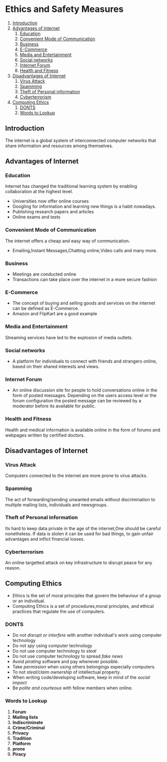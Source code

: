 # Ethics and Safety Measures
1. [Introduction](#introduction)
2. [Advantages of Internet](#advantages-of-internet)
   1. [Education](#education)
   2. [Convenient Mode of Communication](#convenient-mode-of-communication)
   3. [Business](#business)
   4. [E-Commerce](#e-commerce)
   5. [Media and Entertainment](#media-and-entertainment)
   6. [Social networks](#social-networks)
   7. [Internet Forum](#internet-forum)
   8. [Health and Fitness](#health-and-fitness)
3. [Disadvantages of Internet](#disadvantages-of-internet)
   1. [Virus Attack](#virus-attack)
   2. [Spamming](#spamming)
   3. [Theft of Personal information](#theft-of-personal-information)
   4. [Cyberterrorism](#cyberterrorism)
4. [Computing Ethics](#computing-ethics)
   1. [DONTS](#donts)
   2. [Words to Lookup](#words-to-lookup)


## Introduction
The internet is a global system of interconnected computer networks that share information and resources among themselves.

## Advantages of Internet
### Education
Internet has changed the traditional learning system by enabling collaboration at the highest level.
- Universities now offer online courses
- Googling for information and learning new things is a habit nowadays.
- Publishing research papers and articles
- Online exams and tests

### Convenient Mode of Communication
The internet offers a cheap and easy way of communication.
- Emailing,Instant Messages,Chatting online,Video calls and many more.

### Business
- Meetings are conducted online
- Transactions can take place over the internet in a more secure fashion

### E-Commerce
- The concept of buying and selling goods and services on the internet can be defined as E-Commerce.
- Amazon and FlipKart are a good example
  
### Media and Entertainment
Streaming services have led to the explosion of media outlets.

### Social networks
- A platform for individuals to connect with friends and strangers online, based on their shared interests and views.

### Internet Forum
- An online discussion site for people to hold conversations online in the form of posted messages. Depending on the users access level or the forum configuration the posted message can be reviewed by a moderator before its available for public.

### Health and Fitness
Health and medical information is available online in the form of forums and webpages written by certified doctors.

## Disadvantages of Internet
### Virus Attack
Computers connected to the internet are more prone to virus attacks.
### Spamming
The act of forwarding/sending unwanted emails without discrimination to multiple mailing lists, individuals and newsgroups.
### Theft of Personal information
Its hard to keep data private in the age of the internet,One should be careful nonetheless. If data is stolen it can be used for bad things, to gain unfair advantages and inflict financial losses.
### Cyberterrorism
An online targetted attack on key infrastructure to disrupt peace for any reason. 
## Computing Ethics
- Ethics is the set of moral principles that govern the behaviour of a group or an individual.
- Computing Ethics is a set of procedures,moral principles, and ethical practices that regulate the use of computers.

### DONTS

- Do not *disrupt or interfere* with another individual's work using computer technology
- Do not *spy* using computer technology
- Do not use computer technology to *steal*
- Do not use computer technology to spread *fake news*
- Avoid *pirating* software and pay whenever possible.
- Take *permission* when using others belongings especially computers.
- To not *steal/claim ownership* of intellectual property.
- When writing code/developing software, keep in mind of the *social impact*
- Be *polite and courteous* with fellow members when online.

### Words to Lookup
1. **Forum**
2. **Mailing lists**
3. **Indiscriminate**
4. **Crime/Criminal**
5. **Privacy**
6. **Tradition**
7. **Platform**
8. **prone**
9. **Piracy**
